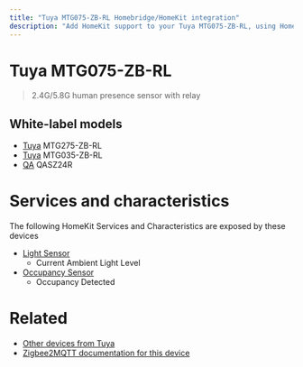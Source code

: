 ```yaml
---
title: "Tuya MTG075-ZB-RL Homebridge/HomeKit integration"
description: "Add HomeKit support to your Tuya MTG075-ZB-RL, using Homebridge, Zigbee2MQTT and homebridge-z2m."
---
```

<!---
This file has been GENERATED using src/docgen/docgen.ts
DO NOT EDIT THIS FILE MANUALLY!
-->
# Tuya MTG075-ZB-RL
> 2.4G/5.8G human presence sensor with relay


## White-label models
* [Tuya](../index.md#tuya) MTG275-ZB-RL
* [Tuya](../index.md#tuya) MTG035-ZB-RL
* [QA](../index.md#qa) QASZ24R

# Services and characteristics
The following HomeKit Services and Characteristics are exposed by
these devices

* [Light Sensor](../../sensors.md)
  * Current Ambient Light Level
* [Occupancy Sensor](../../sensors.md)
  * Occupancy Detected


# Related
* [Other devices from Tuya](../index.md#tuya)
* [Zigbee2MQTT documentation for this device](https://www.zigbee2mqtt.io/devices/MTG075-ZB-RL.html)
